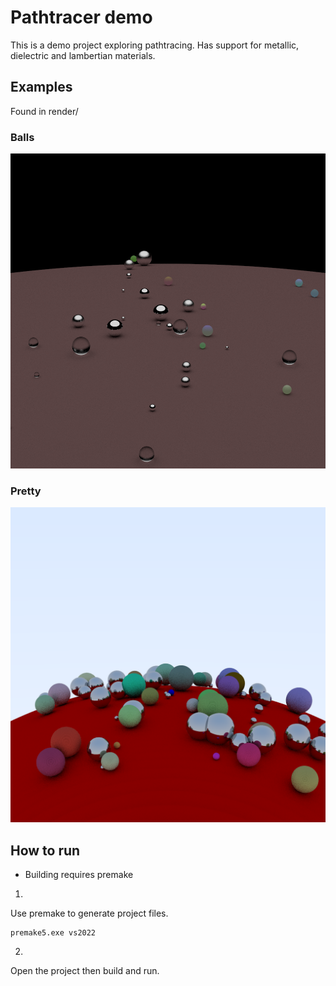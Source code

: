 # Pathtracer demo

This is a demo project exploring pathtracing. Has support for metallic, dielectric and lambertian materials.

## Examples

Found in render/

### Balls
![Balls](render/balls.png)

### Pretty
![Pretty](render/pretty.png)

## How to run

- Building requires premake

1.
Use premake to generate project files. 
```
premake5.exe vs2022
```

2.
Open the project then build and run.

